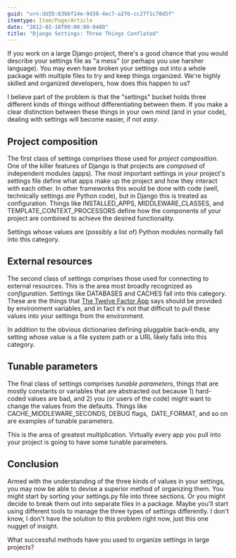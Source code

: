 ```yaml
---
guid: "urn:UUID:63b6f14e-9d38-4ec7-a2f6-cc27f1c70d5f"
itemtype: Item/Page/Article
date: "2012-02-18T09:00:00-0400"
title: "Django Settings: Three Things Conflated"
---
```


If you work on a large Django project, there's a good chance that you would describe
your settings file as "a mess" (or perhaps you use harsher language). You may
even have broken your settings out into a whole package with multiple files to try and
keep things organized. We're highly skilled and organized developers, how does this
happen to us?

I believe part of the problem is that the "settings" bucket holds three different kinds
of things without differentiating between them. If you make a clear distinction between
these things in your own mind (and in your code), dealing with settings will become
easier, if not _easy_.

## Project composition

The first class of settings comprises those used for _project composition_. One of the
killer features of Django is that projects are *composed* of independent modules (apps).
The most important settings in your project's settings file define what apps make up the
project and how they interact with each other. In other frameworks this would be done
with code (well, technically settings *are* Python code), but in Django this is treated
as configuration. Things like INSTALLED_APPS, MIDDLEWARE_CLASSES, and
TEMPLATE_CONTEXT_PROCESSORS define how the components of your project are combined to
achieve the desired functionality.

Settings whose values are (possibly a list of) Python modules normally fall into this
category.

## External resources

The second class of settings comprises those used for connecting to external resources.
This is the area most broadly recognized as _configuration_. Settings like DATABASES and
CACHES fall into this category. These are the things that [The Twelve Factor App][] says
should be provided by environment variables, and in fact it's not that difficult to pull
these values into your settings from the environment.

In addition to the obvious dictionaries defining pluggable back-ends, any setting whose
value is a file system path or a URL likely falls into this category.

## Tunable parameters

The final class of settings comprises _tunable parameters_, things that are mostly
constants or variables that are abstracted out because 1) hard-coded values are bad,
and 2) you (or users of the code) might want to change the values from the defaults.
Things like CACHE_MIDDLEWARE_SECONDS, DEBUG flags,  DATE_FORMAT, and so on are examples
of tunable parameters.

This is the area of greatest multiplication. Virtually every app you pull into your
project is going to have some tunable parameters.

## Conclusion

Armed with the understanding of the three kinds of values in your settings, you may now
be able to devise a superior method of organizing them. You might start by sorting your
settings.py file into three sections. Or you might decide to break them out into
separate files in a package. Maybe you'll start using different tools to manage the
three types of settings differently. I don't know, I don't have the solution to this
problem right now, just this one nugget of insight.

What successful methods have you used to organize settings in large projects?

[the twelve factor app]:
  /technology//heroku-twelve-factor-app-architecting-high-velocity-web-operations.html
